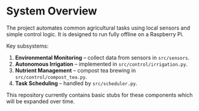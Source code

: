 # System Overview

The project automates common agricultural tasks using local sensors and simple control logic.  It is designed to run fully offline on a Raspberry Pi.

Key subsystems:

1. **Environmental Monitoring** – collect data from sensors in `src/sensors`.
2. **Autonomous Irrigation** – implemented in `src/control/irrigation.py`.
3. **Nutrient Management** – compost tea brewing in `src/control/compost_tea.py`.
4. **Task Scheduling** – handled by `src/scheduler.py`.

This repository currently contains basic stubs for these components which will be expanded over time.
